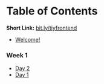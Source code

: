 # Table of Contents

**Short Link:** [bit.ly/tiyfrontend](http://bit.ly/tiyfrontend)

* [Welcome!](/intro/README.md)

### Week 1
* [Day 2](/DAY02.md)
* [Day 1](/DAY01.md)